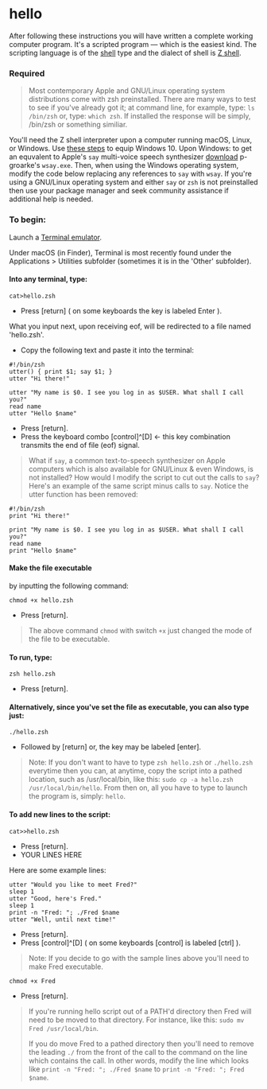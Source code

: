 # hello

After following these instructions you will have written a complete working computer program. It's a scripted program — which is the easiest kind. The scripting language is of the [shell](https://youtu.be/XvDZLjaCJuw) type and the dialect of shell is [Z shell](https://en.wikipedia.org/wiki/Z_shell).

### Required
> Most contemporary Apple and GNU/Linux operating system distributions come with zsh preinstalled. There are many ways to test to see if you've already got it; at command line, for example, type: `ls /bin/zsh` or, type: `which zsh`. If installed the response will be simply, /bin/zsh or something similiar.

You'll need the Z shell interpreter upon a computer running macOS, Linux, or Windows. Use [these steps](https://www.howtogeek.com/258518/how-to-use-zsh-or-another-shell-in-windows-10/) to equip Windows 10. Upon Windows: to get an equvalent to Apple's ```say``` multi-voice speech synthesizer [download](https://github.com/p-groarke/wsay/releases) p-groarke's ```wsay.exe```. Then, when using the Windows operating system, modify the code below replacing any references to ```say``` with ```wsay```. If you're using a GNU/Linux operating system and either ```say``` or ```zsh``` is not preinstalled then use your package manager and seek community assistance if additional help is needed.

### To begin:
Launch a [Terminal emulator](https://en.wikipedia.org/wiki/Terminal#Software).

Under macOS (in Finder), Terminal is most recently found under the Applications > Utilities subfolder (sometimes it is in the 'Other' subfolder).

#### Into any terminal, type:
```
cat>hello.zsh 
```
* Press [return] ( on some keyboards the key is labeled Enter ).

What you input next, upon receiving eof, will be redirected to a file named 'hello.zsh'.
* Copy the following text and paste it into the terminal:
```
#!/bin/zsh
utter() { print $1; say $1; }
utter "Hi there!"

utter "My name is $0. I see you log in as $USER. What shall I call you?"
read name
utter "Hello $name"
```
* Press [return].
* Press the keyboard combo [control]^[D] <- this key combination transmits the end of file (eof) signal.

> What if ```say```, a common text-to-speech synthesizer on Apple computers which is also available for GNU/Linux & even Windows, is not installed? How would I modify the script to cut out the calls to ``say``?  Here's an example of the same script minus calls to ```say```.  Notice the utter function has been removed:
```
#!/bin/zsh
print "Hi there!"

print "My name is $0. I see you log in as $USER. What shall I call you?"
read name
print "Hello $name"
```
#### Make the file executable
by inputting the following command:
```
chmod +x hello.zsh
```
* Press [return].
> The above command ```chmod``` with switch ```+x``` just changed the mode of the file to be executable.
#### To run, type:
```
zsh hello.zsh
```
* Press [return].
#### Alternatively, since you've set the file as executable, you can also type just:
```
./hello.zsh
```
* Followed by [return] or, the key may be labeled [enter].
> Note: If you don't want to have to type ```zsh hello.zsh``` or ```./hello.zsh``` everytime then you can, at anytime, copy the script into a pathed location, such as /usr/local/bin, like this: ```sudo cp -a hello.zsh /usr/local/bin/hello```. From then on, all you have to type to launch the program is, simply: ```hello```.
#### To add new lines to the script:
```
cat>>hello.zsh
```
* Press [return].
* YOUR LINES HERE

Here are some example lines:
```
utter "Would you like to meet Fred?"
sleep 1
utter "Good, here's Fred."
sleep 1
print -n "Fred: "; ./Fred $name
utter "Well, until next time!"
```
* Press [return].
* Press [control]^[D] ( on some keyboards [control] is labeled [ctrl] ).
> Note: If you decide to go with the sample lines above you'll need to make Fred executable.

```
chmod +x Fred
```
* Press [return].
> If you're running hello script out of a PATH'd directory then Fred will need to be moved to that directory. For instance, like this: ```sudo mv Fred /usr/local/bin```. 
> 
> If you do move Fred to a pathed directory then you'll need to remove the leading ```./``` from the front of the call to the command on the line which contains the call. In other words, modify the line which looks like ```print -n "Fred: "; ./Fred $name``` to ```print -n "Fred: "; Fred $name```.
